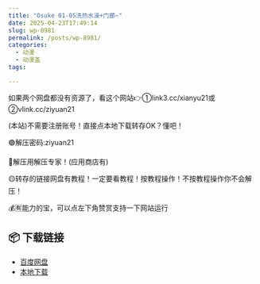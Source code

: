 ```yaml
---
title: "Osuke 01-05洗热水澡+门廊~"
date: 2025-04-23T17:49:14
slug: wp-8981
permalink: /posts/wp-8981/
categories:
  - 动漫
  - 动漫盖
tags:

---
```


如果两个网盘都没有资源了，看这个网站👉①link3.cc/xianyu21或②vlink.cc/ziyuan21

(本站)不需要注册账号！直接点本地下载转存OK？懂吧！

🟢解压密码:ziyuan21

🔵解压用解压专家！(应用商店有)

🟡转存的链接网盘有教程！一定要看教程！按教程操作！不按教程操作你不会解压！

💰🈶能力的宝，可以点左下角赞赏支持一下网站运行

## 📦 下载链接
- [百度网盘](https://blziyuan21.com/pay-download/8981?key=dc577de8a8&down_id=0)
- [本地下载](https://blziyuan21.com/pay-download/8981?key=dc577de8a8&down_id=1)


